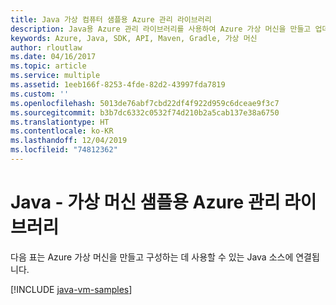 ```yaml
---
title: Java 가상 컴퓨터 샘플용 Azure 관리 라이브러리
description: Java용 Azure 관리 라이브러리를 사용하여 Azure 가상 머신을 만들고 업데이트하기 위한 샘플 코드를 얻습니다.
keywords: Azure, Java, SDK, API, Maven, Gradle, 가상 머신
author: rloutlaw
ms.date: 04/16/2017
ms.topic: article
ms.service: multiple
ms.assetid: 1eeb166f-8253-4fde-82d2-43997fda7819
ms.custom: ''
ms.openlocfilehash: 5013de76abf7cbd22df4f922d959c6dceae9f3c7
ms.sourcegitcommit: b3b7dc6332c0532f74d210b2a5cab137e38a6750
ms.translationtype: HT
ms.contentlocale: ko-KR
ms.lasthandoff: 12/04/2019
ms.locfileid: "74812362"
---
```

# <a name="azure-management-libraries-for-java---virtual-machine-samples"></a>Java - 가상 머신 샘플용 Azure 관리 라이브러리

다음 표는 Azure 가상 머신을 만들고 구성하는 데 사용할 수 있는 Java 소스에 연결됩니다.

[!INCLUDE [java-vm-samples](includes/java-vm-samples.md)]
